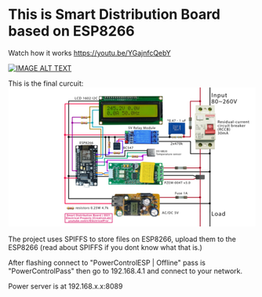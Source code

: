 # This is Smart Distribution Board based on ESP8266

Watch how it works https://youtu.be/YGajnfcQebY

[![IMAGE ALT TEXT](http://img.youtube.com/vi/YGajnfcQebY/0.jpg)](http://www.youtube.com/watch?v=YGajnfcQebY "Video Title")

This is the final curcuit:
<img src="circuit.jpg">

The project uses SPIFFS to store files on ESP8266, upload them to the ESP8266 (read about SPIFFS if you dont know what that is.)

After flashing connect to "PowerControlESP | Offline" pass is "PowerControlPass" then go to 192.168.4.1 and connect to your network.

Power server is at 192.168.x.x:8089
